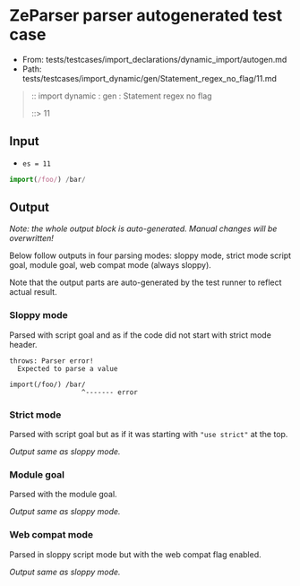 # ZeParser parser autogenerated test case

- From: tests/testcases/import_declarations/dynamic_import/autogen.md
- Path: tests/testcases/import_dynamic/gen/Statement_regex_no_flag/11.md

> :: import dynamic : gen : Statement regex no flag
>
> ::> 11

## Input

- `es = 11`

`````js
import(/foo/) /bar/
`````

## Output

_Note: the whole output block is auto-generated. Manual changes will be overwritten!_

Below follow outputs in four parsing modes: sloppy mode, strict mode script goal, module goal, web compat mode (always sloppy).

Note that the output parts are auto-generated by the test runner to reflect actual result.

### Sloppy mode

Parsed with script goal and as if the code did not start with strict mode header.

`````
throws: Parser error!
  Expected to parse a value

import(/foo/) /bar/
                  ^------- error
`````

### Strict mode

Parsed with script goal but as if it was starting with `"use strict"` at the top.

_Output same as sloppy mode._

### Module goal

Parsed with the module goal.

_Output same as sloppy mode._

### Web compat mode

Parsed in sloppy script mode but with the web compat flag enabled.

_Output same as sloppy mode._
